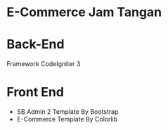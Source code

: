# E-Commerce Jam Tangan 

# Back-End
Framework CodeIgniter 3
# Front End 
- SB Admin 2 Template By Bootstrap
- E-Commerce Template By Colorlib
